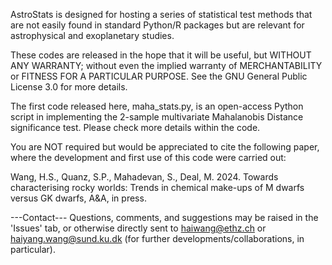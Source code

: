 AstroStats is designed for hosting a series of statistical test methods that are not easily found in standard Python/R packages but are relevant for astrophysical and exoplanetary studies. 

These codes are released in the hope that it will be useful, but WITHOUT ANY WARRANTY; without even the implied warranty of MERCHANTABILITY or FITNESS FOR A PARTICULAR PURPOSE.  See the
GNU General Public License 3.0 for more details.

The first code released here, maha_stats.py, is an open-access Python script in implementing the 2-sample multivariate Mahalanobis Distance significance test. Please check more details within the code. 

You are NOT required but would be appreciated to cite the following paper, where the development and first use of this code were carried out:

Wang, H.S., Quanz, S.P., Mahadevan, S., Deal, M. 2024. Towards characterising rocky worlds: Trends in chemical make-ups of M dwarfs versus GK dwarfs, A&A, in press. 

---Contact---
Questions, comments, and suggestions may be raised in the 'Issues' tab, or otherwise directly sent to haiwang@ethz.ch or haiyang.wang@sund.ku.dk (for further developments/collaborations, in particular).
